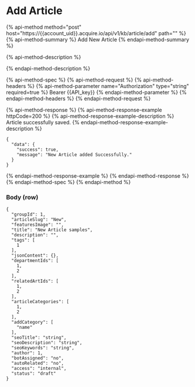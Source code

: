 # Add Article

{% api-method method="post" host="https://{{account\_uid}}.acquire.io/api/v1/kb/article/add" path="" %}
{% api-method-summary %}
Add New Article
{% endapi-method-summary %}

{% api-method-description %}

{% endapi-method-description %}

{% api-method-spec %}
{% api-method-request %}
{% api-method-headers %}
{% api-method-parameter name="Authorization" type="string" required=true %}
Bearer {{API\_key}}
{% endapi-method-parameter %}
{% endapi-method-headers %}
{% endapi-method-request %}

{% api-method-response %}
{% api-method-response-example httpCode=200 %}
{% api-method-response-example-description %}
Article successfully saved.
{% endapi-method-response-example-description %}

```
{
  "data": {
    "success": true,
    "message": "New Article added Successfully."
  }
}
```
{% endapi-method-response-example %}
{% endapi-method-response %}
{% endapi-method-spec %}
{% endapi-method %}

### Body \(row\)

```text
{
  "groupId": 1,
  "articleSlug": "New",
  "featuresImage": "",
  "title": "New Article samples",
  "description": "",
  "tags": [
    1
  ],
  "jsonContent": {},
  "departmentIds": [
    1,
    2
  ],
  "relatedArtIds": [
    1,
    2
  ],
  "articleCategories": [
    1,
    2
  ],
  "addCategory": [
    "name"
  ],
  "seoTitle": "string",
  "seoDescription": "string",
  "seoKeywords": "string",
  "author": 1,
  "botAssigned": "no",
  "autoRelated": "no",
  "access": "internal",
  "status": "draft"
}
```

